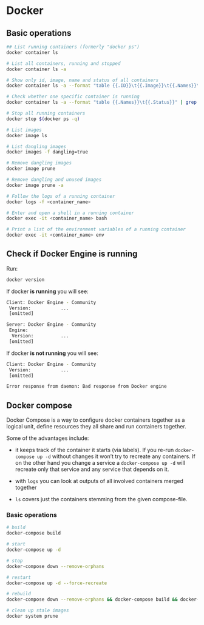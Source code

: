 # Docker

## Basic operations

```sh
## List running containers (formerly "docker ps")
docker container ls

# List all containers, running and stopped
docker container ls -a

# Show only id, image, name and status of all containers
docker container ls -a --format "table {{.ID}}\t{{.Image}}\t{{.Names}}\t{{.Status}}"

# Check whether one specific container is running
docker container ls -a --format "table {{.Names}}\t{{.Status}}" | grep container_name

# Stop all running containers
docker stop $(docker ps -q)

# List images
docker image ls

# List dangling images
docker images -f dangling=true

# Remove dangling images
docker image prune

# Remove dangling and unused images
docker image prune -a

# Follow the logs of a running container
docker logs -f <container_name>

# Enter and open a shell in a running container
docker exec -it <container_name> bash

# Print a list of the environment variables of a running container
docker exec -it <container_name> env
```

## Check if Docker Engine is running

Run:

```sh
docker version
```

If docker **is running** you will see:

```sh
Client: Docker Engine - Community
 Version:           ...
 [omitted]

Server: Docker Engine - Community
 Engine:
  Version:          ...
 [omitted]
```

If docker **is not running** you will see:

```sh
Client: Docker Engine - Community
 Version:           ...
 [omitted]

Error response from daemon: Bad response from Docker engine
```

## Docker compose

Docker Compose is a way to configure docker containers together as a logical unit, define resources they all share and run containers together.

Some of the advantages include:

- it keeps track of the container it starts (via labels). If you re-run `docker-compose up -d` without changes it won’t try to recreate any containers. If on the other hand you change a service a `docker-compose up -d` will recreate only that service and any service that depends on it.

- with `logs` you can look at outputs of all involved containers merged together

- `ls` covers just the containers stemming from the given compose-file.

### Basic operations

```sh
# build
docker-compose build

# start
docker-compose up -d

# stop
docker-compose down --remove-orphans

# restart
docker-compose up -d --force-recreate

# rebuild
docker-compose down --remove-orphans && docker-compose build && docker-compose up -d

# clean up stale images
docker system prune
```
